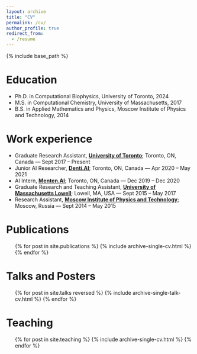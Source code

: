 ```yaml
---
layout: archive
title: "CV"
permalink: /cv/
author_profile: true
redirect_from:
  - /resume
---
```


{% include base_path %}

Education
======
* Ph.D. in Computational Biophysics, University of Toronto, 2024
* M.S. in Computational Chemistry, University of Massachusetts, 2017
* B.S. in Applied Mathematics and Physics, Moscow Institute of Physics and Technology, 2014

Work experience
======
* Graduate Research Assistant, [**University of Toronto**](https://rauscher-group.physics.utoronto.ca/); Toronto, ON, Canada — Sept 2017 – Present
* Junior AI Researcher, [**Denti.AI**](https://www.denti.ai/); Toronto, ON, Canada — Apr 2020 – May 2021
* AI Intern, [**Menten.AI**](https://www.menten.ai/); Toronto, ON, Canada — Dec 2019 – Dec 2020
* Graduate Research and Teaching Assistant, [**University of Massachusetts Lowell**](https://faculty.uml.edu//vbarsegov/); Lowell, MA, USA — Sept 2015 – May 2017
* Research Assistant, [**Moscow Institute of Physics and Technology**](https://mipt.ru/english/research/labs/computer-and-mathematical-modelling-of-biological-systems-lab); Moscow, Russia — Sept 2014 – May 2015


Publications
======
  <ul>{% for post in site.publications %}
    {% include archive-single-cv.html %}
  {% endfor %}</ul>

Talks and Posters
======
  <ul>{% for post in site.talks reversed %}
    {% include archive-single-talk-cv.html %}
  {% endfor %}</ul>
  
Teaching
======
  <ul>{% for post in site.teaching %}
    {% include archive-single-cv.html %}
  {% endfor %}</ul>
  
